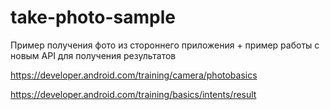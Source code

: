 # take-photo-sample

Пример получения фото из стороннего приложения + пример работы с новым API для получения результатов

https://developer.android.com/training/camera/photobasics

https://developer.android.com/training/basics/intents/result
